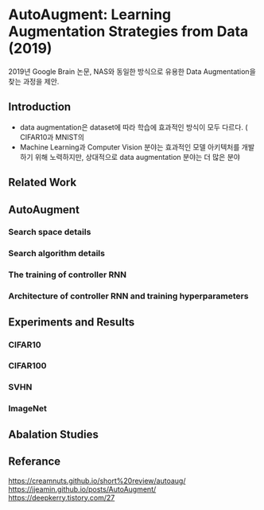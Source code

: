# AutoAugment: Learning Augmentation Strategies from Data (2019)
2019년 Google Brain 논문, NAS와 동일한 방식으로 유용한 Data Augmentation을 찾는 과정을 제안.

## Introduction
- data augmentation은 dataset에 따라 학습에 효과적인 방식이 모두 다르다. ( CIFAR10과 MNIST의   
- Machine Learning과 Computer Vision 분야는 효과적인 모델 아키텍처를 개발하기 위해 노력하지만, 상대적으로 data augmentation 분야는 더 많은 분야



## Related Work




## AutoAugment

### Search space details

### Search algorithm details

### The training of controller RNN

### Architecture of controller RNN and training hyperparameters




## Experiments and Results

### CIFAR10

### CIFAR100

### SVHN

### ImageNet




## Abalation Studies



## Referance
https://creamnuts.github.io/short%20review/autoaug/
https://jjeamin.github.io/posts/AutoAugment/
https://deepkerry.tistory.com/27

